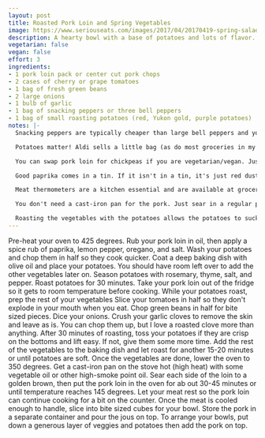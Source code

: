 ```yaml
---
layout: post
title: Roasted Pork Loin and Spring Vegetables
image: https://www.seriouseats.com/images/2017/04/20170419-spring-salad-crispy-egg-21.jpg
description: A hearty bowl with a base of potatoes and lots of flavor.
vegetarian: false
vegan: false
effort: 3
ingredients:
- 1 pork loin pack or center cut pork chops
- 2 cases of cherry or grape tomatoes
- 1 bag of fresh green beans
- 2 large onions
- 1 bulb of garlic
- 1 bag of snacking peppers or three bell peppers
- 1 bag of small roasting potatoes (red, Yukon gold, purple potatoes)
notes: |-
  Snacking peppers are typically cheaper than large bell peppers and you get more of a color variety, but they are more difficult to process since you need to remove the membrane and seeds of several tiny peppers rather than just doing three. I also like to use the left over peppers for salads with greens during the week.

  Potatoes matter! Aldi sells a little bag (as do most groceries in my area) of mixed potatoes. They are a little bit more expensive than your regular Idaho russet, but they taste better and have more nutrients.

  You can swap pork loin for chickpeas if you are vegetarian/vegan. Just roast them along with everything else, the liquid from the tomatoes and green beans will keep them from drying out.

  Good paprika comes in a tin. If it isn't in a tin, it's just red dust. Treat yourself and get some nice spices so bringing lunch doesn't seem like a sacrifice.

  Meat thermometers are a kitchen essential and are available at grocery stores. This eliminates the guess work of touching the meat, or worse, cutting it open to see if it's done.

  You don't need a cast-iron pan for the pork. Just sear in a regular pan and transfer to a roasting dish for the oven portion.

  Roasting the vegetables with the potatoes allows the potatoes to suck up some of the excess juices of the tomatoes and makes for some truly delicious papas.
---
```

Pre-heat your oven to 425 degrees.
Rub your pork loin in oil, then apply a spice rub of paprika, lemon pepper, oregano, and salt.
Wash your potatoes and chop them in half so they cook quicker.
Coat a deep baking dish with olive oil and place your potatoes. You should have room left over to add the other vegetables later on.
Season potatoes with rosemary, thyme, salt, and pepper.
Roast potatoes for 30 minutes.
Take your pork loin out of the fridge so it gets to room temperature before cooking.
While your potatoes roast, prep the rest of your vegetables
Slice your tomatoes in half so they don't explode in your mouth when you eat.
Chop green beans in half for bite sized pieces.
Dice your onions.
Crush your garlic cloves to remove the skin and leave as is. You can chop them up, but I love a roasted clove more than anything.
After 30 minutes of roasting, toss your potatoes if they are crisp on the bottoms and lift easy. If not, give them some more time.
Add the rest of the vegetables to the baking dish and let roast for another 15-20 minutes or until potatoes are soft.
Once the vegetables are done, lower the oven to 350 degrees.
Get a cast-iron pan on the stove hot (high heat) with some vegetable oil or other high-smoke point oil.
Sear each side of the loin to a golden brown, then put the pork loin in the oven for ab out 30-45 minutes or until temperature reaches 145 degrees.
Let your meat rest so the pork loin can continue cooking for a bit on the counter. Once the meat is cooled enough to handle, slice into bite sized cubes for your bowl.
Store the pork in a separate container and pour the jous on top.
To arrange your bowls, put down a generous layer of veggies and potatoes then add the pork on top.

